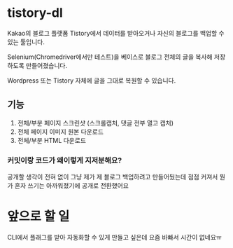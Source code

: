 # tistory-dl

Kakao의 블로그 플랫폼 Tistory에서 데이터를 받아오거나 자신의 블로그를 백업할 수 있는 툴입니다.

Selenium(Chromedriver에서만 테스트)을 베이스로 블로그 전체의 글을 복사해 저장하도록 만들어졌습니다.

Wordpress 또는 Tistory 자체에 글을 그대로 복원할 수 있습니다.

## 기능
1. 전체/부분 페이지 스크린샷
(스크롤캡처, 댓글 전부 열고 캡처)
1. 전체 페이지 이미지 원본 다운로드
1. 전체/부분 HTML 다운로드
### 커밋이랑 코드가 왜이렇게 지저분해요?
공개할 생각이 전혀 없이 그냥 제가 제 블로그 백업하려고 만들어뒀는데 점점 커져서 뭔가 혼자 쓰기는 아까워졌기에 공개로 전환했어요
# 앞으로 할 일
CLI에서 플래그를 받아 자동화할 수 있게 만들고 싶은데 요즘 바빠서 시간이 없네요ㅠ
